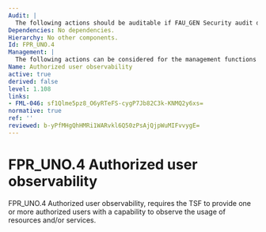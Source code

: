 ```yaml
---
Audit: |
  The following actions should be auditable if FAU_GEN Security audit data generation is included in the PP, PP-Module, functional package or ST: a) minimal: The observation of the use of a resource or service by a user or subject.
Dependencies: No dependencies.
Hierarchy: No other components.
Id: FPR_UNO.4
Management: |
  The following actions can be considered for the management functions in FMT: a) the list of authorized users that are capable of determining the occurrence of operations.
Name: Authorized user observability
active: true
derived: false
level: 1.108
links:
- FML-046: sf1Qlme5pz8_O6yRTeFS-cygP7Jb82C3k-KNMQ2y6xs=
normative: true
ref: ''
reviewed: b-yPfMHgQhHMRi1WARvkl6Q50zPsAjQjpWuMIFvvygE=
---
```


# FPR_UNO.4 Authorized user observability

FPR_UNO.4 Authorized user observability, requires the TSF to provide one or more authorized users with a capability to observe the usage of resources and/or services.